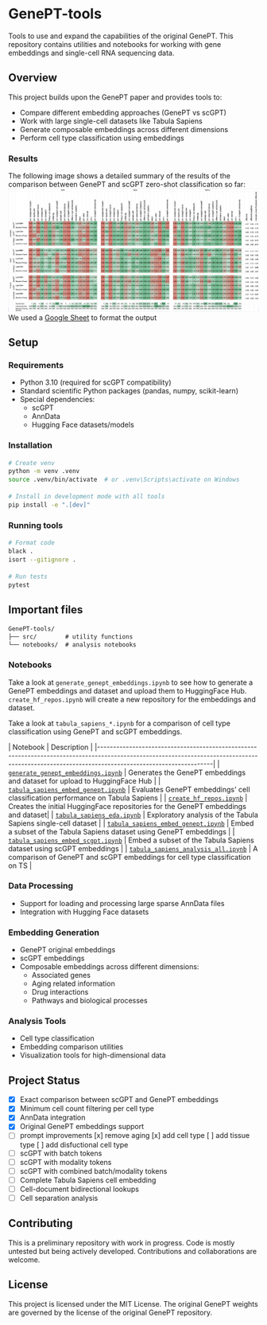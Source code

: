 # GenePT-tools

Tools to use and expand the capabilities of the original GenePT. This repository contains utilities and notebooks for working with gene embeddings and single-cell RNA sequencing data.

## Overview

This project builds upon the GenePT paper and provides tools to:
- Compare different embedding approaches (GenePT vs scGPT)
- Work with large single-cell datasets like Tabula Sapiens
- Generate composable embeddings across different dimensions
- Perform cell type classification using embeddings

### Results

The following image shows a detailed summary of the results of the comparison between GenePT and scGPT zero-shot classification so far:
![Comparison of embedding methods](./img/comparison_with_small.png)
We used a [Google Sheet](https://docs.google.com/spreadsheets/d/1Epjhj0ZBFEdY5iIONLi9-I8geACofHlaFGvKu561I5U/edit?usp=sharing) to format the output


## Setup

### Requirements
- Python 3.10 (required for scGPT compatibility)
- Standard scientific Python packages (pandas, numpy, scikit-learn)
- Special dependencies:
  - scGPT
  - AnnData
  - Hugging Face datasets/models

### Installation
```bash
# Create venv
python -m venv .venv
source .venv/bin/activate  # or .venv\Scripts\activate on Windows

# Install in development mode with all tools
pip install -e ".[dev]"
```

### Running tools
```bash
# Format code
black .
isort --gitignore .

# Run tests
pytest
```

## Important files
```
GenePT-tools/
├── src/        # utility functions
└── notebooks/  # analysis notebooks
```
### Notebooks

Take a look at `generate_genept_embeddings.ipynb` to see how to generate a GenePT embeddings and dataset and upload them to HuggingFace Hub.  `create_hf_repos.ipynb` will create a new repository for the embeddings and dataset.

Take a look at `tabula_sapiens_*.ipynb` for a comparison of cell type classification using GenePT and scGPT embeddings.

| Notebook                                                                                                   | Description                                                                       |
|------------------------------------------------------------------------------------------------------------------------------------------------------------------------------------------------|
| [`generate_genept_embeddings.ipynb`](notebooks/generate_genept_embeddings.ipynb)                           | Generates the GenePT embeddings and dataset for upload to HuggingFace Hub         |
| [`tabula_sapiens_embed_genept.ipynb`](notebooks/tabula_sapiens_embed_genept.ipynb)                         | Evaluates GenePT embeddings' cell classification performance on Tabula Sapiens    |
| [`create_hf_repos.ipynb`](notebooks/create_hf_repos.ipynb)                                                 | Creates the initial HuggingFace repositories for the GenePT embeddings and dataset|
| [`tabula_sapiens_eda.ipynb`](notebooks/tabula_sapiens_eda.ipynb)                                           | Exploratory analysis of the Tabula Sapiens single-cell dataset                    |
| [`tabula_sapiens_embed_genept.ipynb`](notebooks/tabula_sapiens_embed_genene.ipynb)                         | Embed a subset of the Tabula Sapiens dataset using GenePT embeddings              |
| [`tabula_sapiens_embed_scgpt.ipynb`](notebooks/tabula_sapiens_embed_scgpt.ipynb)                           | Embed a subset of the Tabula Sapiens dataset using scGPT embeddings               |
| [`tabula_sapiens_analysis_all.ipynb`](notebooks/tabula_sapiens_analysis_all.ipynb)                         | A comparison of GenePT and scGPT embeddings for cell type classification on TS    |

### Data Processing
- Support for loading and processing large sparse AnnData files
- Integration with Hugging Face datasets

### Embedding Generation
- GenePT original embeddings
- scGPT embeddings
- Composable embeddings across different dimensions:
  - Associated genes
  - Aging related information
  - Drug interactions
  - Pathways and biological processes

### Analysis Tools
- Cell type classification
- Embedding comparison utilities
- Visualization tools for high-dimensional data

## Project Status

- [x] Exact comparison between scGPT and GenePT embeddings
- [x] Minimum cell count filtering per cell type
- [x] AnnData integration
- [x] Original GenePT embeddings support
- [ ] prompt improvements
    [x] remove aging
    [x] add cell type
    [ ] add tissue type
    [ ] add disfuctional cell type
- [ ] scGPT with batch tokens
- [ ] scGPT with modality tokens
- [ ] scGPT with combined batch/modality tokens
- [ ] Complete Tabula Sapiens cell embedding
- [ ] Cell-document bidirectional lookups
- [ ] Cell separation analysis
  
## Contributing

This is a preliminary repository with work in progress. Code is mostly untested but being actively developed. Contributions and collaborations are welcome.

## License

This project is licensed under the MIT License. The original GenePT weights are governed by the license of the original GenePT repository.
